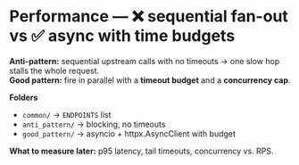 # Performance — ❌ sequential fan-out vs ✅ async with time budgets

**Anti-pattern:** sequential upstream calls with no timeouts → one slow hop stalls the whole request.  
**Good pattern:** fire in parallel with a **timeout budget** and a **concurrency cap**.

**Folders**
- `common/` → `ENDPOINTS` list
- `anti_pattern/` → blocking, no timeouts
- `good_pattern/` → asyncio + httpx.AsyncClient with budget

**What to measure later:** p95 latency, tail timeouts, concurrency vs. RPS.

